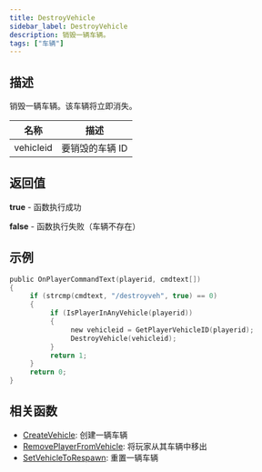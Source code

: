 ```yaml
---
title: DestroyVehicle
sidebar_label: DestroyVehicle
description: 销毁一辆车辆。
tags: ["车辆"]
---
```


## 描述

销毁一辆车辆。该车辆将立即消失。

| 名称      | 描述            |
| --------- | --------------- |
| vehicleid | 要销毁的车辆 ID |

## 返回值

**true** - 函数执行成功

**false** - 函数执行失败（车辆不存在）

## 示例

```c
public OnPlayerCommandText(playerid, cmdtext[])
{
     if (strcmp(cmdtext, "/destroyveh", true) == 0)
     {
          if (IsPlayerInAnyVehicle(playerid))
          {
               new vehicleid = GetPlayerVehicleID(playerid);
               DestroyVehicle(vehicleid);
          }
          return 1;
     }
     return 0;
}
```

## 相关函数

- [CreateVehicle](CreateVehicle): 创建一辆车辆
- [RemovePlayerFromVehicle](RemovePlayerFromVehicle): 将玩家从其车辆中移出
- [SetVehicleToRespawn](SetVehicleToRespawn): 重置一辆车辆
